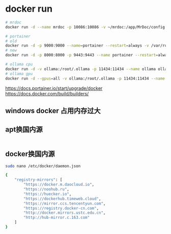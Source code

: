 # docker run

```bash
# mrdoc
docker run -d --name mrdoc -p 10086:10086 -v ~/mrdoc:/app/MrDoc/config -v ~/mrdoc/media:/app/MrDoc/media jonnyan404/mrdoc-nginx

# portainer
# old
docker run -d -p 9000:9000 --name=portainer --restart=always -v /var/run/docker.sock:/var/run/docker.sock -v portainer_data:/data portainer/portainer
# new
docker run -d -p 8000:8000 -p 9443:9443 --name portainer --restart=always -v /var/run/docker.sock:/var/run/docker.sock -v portainer_data:/data portainer/portainer-ce:latest

# ollama cpu
docker run -d -v ollama:/root/.ollama -p 11434:11434 --name ollama ollama/ollama
# ollama gpu
docker run -d --gpus=all -v ollama:/root/.ollama -p 11434:11434 --name ollama ollama/ollama
```

<https://docs.portainer.io/start/upgrade/docker>
<https://docs.docker.com/build/builders/>


## windows docker 占用内存过大

## apt换国内源

```bash

```

## docker换国内源

```bash
sudo nano /etc/docker/daemon.json
```

```bash
{
    "registry-mirrors": [
        "https://docker.m.daocloud.io", 
        "https://noohub.ru", 
        "https://huecker.io",
        "https://dockerhub.timeweb.cloud",
        "https://mirror.ccs.tencentyun.com",
        "https://registry.docker-cn.com",
        "http://docker.mirrors.ustc.edu.cn",
        "http://hub-mirror.c.163.com"
    ]
}
```
